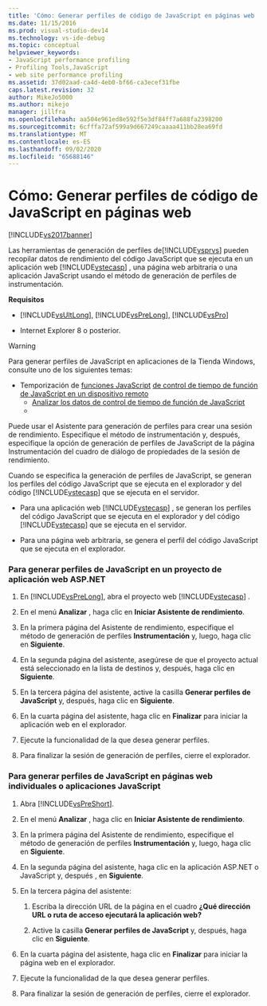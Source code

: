 ```yaml
---
title: 'Cómo: Generar perfiles de código de JavaScript en páginas web | Microsoft Docs'
ms.date: 11/15/2016
ms.prod: visual-studio-dev14
ms.technology: vs-ide-debug
ms.topic: conceptual
helpviewer_keywords:
- JavaScript performance profiling
- Profiling Tools,JavaScript
- web site performance profiling
ms.assetid: 37d02aad-ca4d-4eb0-bf66-ca3ecef31fbe
caps.latest.revision: 32
author: MikeJo5000
ms.author: mikejo
manager: jillfra
ms.openlocfilehash: aa504e961ed8e592f5e3df84ff7a688fa2398200
ms.sourcegitcommit: 6cfffa72af599a9d667249caaaa411bb28ea69fd
ms.translationtype: MT
ms.contentlocale: es-ES
ms.lasthandoff: 09/02/2020
ms.locfileid: "65688146"
---
```

# <a name="how-to-profile-javascript-code-in-web-pages"></a>Cómo: Generar perfiles de código de JavaScript en páginas web
[!INCLUDE[vs2017banner](../includes/vs2017banner.md)]

Las herramientas de generación de perfiles de[!INCLUDE[vsprvs](../includes/vsprvs-md.md)] pueden recopilar datos de rendimiento del código JavaScript que se ejecuta en un aplicación web [!INCLUDE[vstecasp](../includes/vstecasp-md.md)] , una página web arbitraria o una aplicación JavaScript usando el método de generación de perfiles de instrumentación.  
  
 **Requisitos**  
  
- [!INCLUDE[vsUltLong](../includes/vsultlong-md.md)], [!INCLUDE[vsPreLong](../includes/vsprelong-md.md)], [!INCLUDE[vsPro](../includes/vspro-md.md)]  
  
- Internet Explorer 8 o posterior.  
  
> [!WARNING]
> Para generar perfiles de JavaScript en aplicaciones de la Tienda Windows, consulte uno de los siguientes temas:  
> 
> - Temporización de [funciones JavaScript](https://msdn.microsoft.com/library/b2bf49fc-aea7-4d9c-8fcf-cff8b8dd0c03) [de control de tiempo de función de JavaScript en un dispositivo remoto](https://msdn.microsoft.com/library/d78812b6-a97e-46dc-8d99-e724d1d725d8)  
>   - [Analizar los datos de control de tiempo de función de JavaScript](https://msdn.microsoft.com/library/b5aea8d8-36df-47ba-a7ca-95406700ca9b)  
>   - 
  
 Puede usar el Asistente para generación de perfiles para crear una sesión de rendimiento. Especifique el método de instrumentación y, después, especifique la opción de generación de perfiles de JavaScript de la página Instrumentación del cuadro de diálogo de propiedades de la sesión de rendimiento.  
  
 Cuando se especifica la generación de perfiles de JavaScript, se generan los perfiles del código JavaScript que se ejecuta en el explorador y del código [!INCLUDE[vstecasp](../includes/vstecasp-md.md)] que se ejecuta en el servidor.  
  
- Para una aplicación web [!INCLUDE[vstecasp](../includes/vstecasp-md.md)] , se generan los perfiles del código JavaScript que se ejecuta en el explorador y del código [!INCLUDE[vstecasp](../includes/vstecasp-md.md)] que se ejecuta en el servidor.  
  
- Para una página web arbitraria, se genera el perfil del código JavaScript que se ejecuta en el explorador.  
  
### <a name="to-profile-javascript-in-an-aspnet-web-application-project"></a>Para generar perfiles de JavaScript en un proyecto de aplicación web ASP.NET  
  
1. En [!INCLUDE[vsPreLong](../includes/vsprelong-md.md)], abra el proyecto web [!INCLUDE[vstecasp](../includes/vstecasp-md.md)] .  
  
2. En el menú **Analizar** , haga clic en **Iniciar Asistente de rendimiento**.  
  
3. En la primera página del Asistente de rendimiento, especifique el método de generación de perfiles **Instrumentación** y, luego, haga clic en **Siguiente**.  
  
4. En la segunda página del asistente, asegúrese de que el proyecto actual está seleccionado en la lista de destinos y, después, haga clic en **Siguiente**.  
  
5. En la tercera página del asistente, active la casilla **Generar perfiles de JavaScript** y, después, haga clic en **Siguiente**.  
  
6. En la cuarta página del asistente, haga clic en **Finalizar** para iniciar la aplicación web en el explorador.  
  
7. Ejecute la funcionalidad de la que desea generar perfiles.  
  
8. Para finalizar la sesión de generación de perfiles, cierre el explorador.  
  
### <a name="to-profile-javascript-in-individual-web-pages-or-a-javascript-applications"></a>Para generar perfiles de JavaScript en páginas web individuales o aplicaciones JavaScript  
  
1. Abra [!INCLUDE[vsPreShort](../includes/vspreshort-md.md)].  
  
2. En el menú **Analizar** , haga clic en **Iniciar Asistente de rendimiento**.  
  
3. En la primera página del Asistente de rendimiento, especifique el método de generación de perfiles **Instrumentación** y, luego, haga clic en **Siguiente**.  
  
4. En la segunda página del asistente, haga clic en la aplicación ASP.NET o JavaScript y, después , en **Siguiente**.  
  
5. En la tercera página del asistente:  
  
    1. Escriba la dirección URL de la página en el cuadro **¿Qué dirección URL o ruta de acceso ejecutará la aplicación web?**  
  
    2. Active la casilla **Generar perfiles de JavaScript** y, después, haga clic en **Siguiente**.  
  
6. En la cuarta página del asistente, haga clic en **Finalizar** para iniciar la página web en el explorador.  
  
7. Ejecute la funcionalidad de la que desea generar perfiles.  
  
8. Para finalizar la sesión de generación de perfiles, cierre el explorador.
